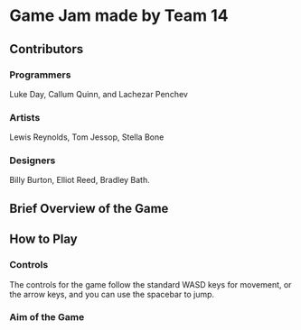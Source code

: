 # Game Jam made by Team 14

## Contributors

### Programmers
Luke Day, Callum Quinn, and Lachezar Penchev

### Artists
Lewis Reynolds, Tom Jessop, Stella Bone

### Designers
Billy Burton, Elliot Reed, Bradley Bath.

## Brief Overview of the Game

## How to Play

### Controls
The controls for the game follow the standard WASD keys for movement, or the arrow keys, and you can use the spacebar to jump.

### Aim of the Game
